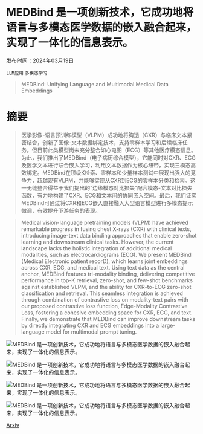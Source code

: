 # MEDBind 是一项创新技术，它成功地将语言与多模态医学数据的嵌入融合起来，实现了一体化的信息表示。

发布时间：2024年03月19日

`LLM应用` `多模态学习`

> MEDBind: Unifying Language and Multimodal Medical Data Embeddings

# 摘要

> 医学影像-语言预训练模型（VLPM）成功地将胸透（CXR）与临床文本紧密结合，创新了图像-文本数据绑定技术，支持零样本学习和后续临床任务。但目前此类模型尚未充分整合如心电图（ECG）等其他医疗模态信息。为此，我们推出了MEDBind（电子病历综合模型），它能同时对CXR、ECG及医学文本进行联合嵌入学习，利用文本数据作为核心纽带，实现三模态高效绑定。MEDBind在顶级K检索、零样本和少量样本测试中展现出强大的竞争力，超越现有VLPM，并能够实现从CXR到ECG的零样本分类和检索。这一无缝整合得益于我们提出的“边缘模态对比损失”配合模态-文本对比损失函数，有力地构建了CXR、ECG和文本间的协同嵌入空间。最后，我们证实MEDBind可通过将CXR和ECG嵌入直接融入大型语言模型进行多模态提示微调，有效提升下游任务的表现。

> Medical vision-language pretraining models (VLPM) have achieved remarkable progress in fusing chest X-rays (CXR) with clinical texts, introducing image-text data binding approaches that enable zero-shot learning and downstream clinical tasks. However, the current landscape lacks the holistic integration of additional medical modalities, such as electrocardiograms (ECG). We present MEDBind (Medical Electronic patient recorD), which learns joint embeddings across CXR, ECG, and medical text. Using text data as the central anchor, MEDBind features tri-modality binding, delivering competitive performance in top-K retrieval, zero-shot, and few-shot benchmarks against established VLPM, and the ability for CXR-to-ECG zero-shot classification and retrieval. This seamless integration is achieved through combination of contrastive loss on modality-text pairs with our proposed contrastive loss function, Edge-Modality Contrastive Loss, fostering a cohesive embedding space for CXR, ECG, and text. Finally, we demonstrate that MEDBind can improve downstream tasks by directly integrating CXR and ECG embeddings into a large-language model for multimodal prompt tuning.

![MEDBind 是一项创新技术，它成功地将语言与多模态医学数据的嵌入融合起来，实现了一体化的信息表示。](../../../paper_images/2403.12894/framework.png)

![MEDBind 是一项创新技术，它成功地将语言与多模态医学数据的嵌入融合起来，实现了一体化的信息表示。](../../../paper_images/2403.12894/tsne.png)

![MEDBind 是一项创新技术，它成功地将语言与多模态医学数据的嵌入融合起来，实现了一体化的信息表示。](../../../paper_images/2403.12894/fewshot.png)

![MEDBind 是一项创新技术，它成功地将语言与多模态医学数据的嵌入融合起来，实现了一体化的信息表示。](../../../paper_images/2403.12894/lora.png)

[Arxiv](https://arxiv.org/abs/2403.12894)